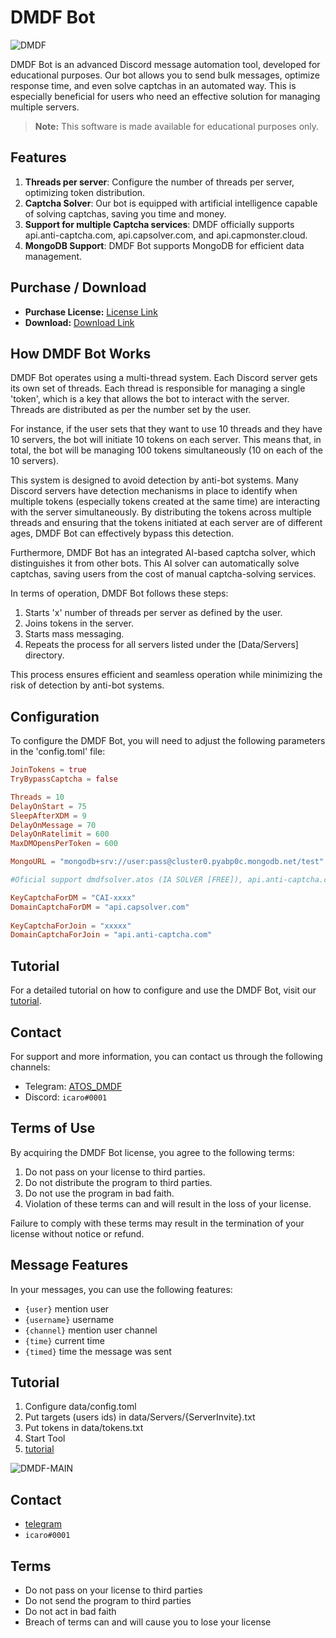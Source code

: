 # DMDF Bot
![DMDF](https://user-images.githubusercontent.com/127346906/224520680-ae2c6ff6-c244-4f48-bc14-98df87d075ca.jpg)

DMDF Bot is an advanced Discord message automation tool, developed for educational purposes. Our bot allows you to send bulk messages, optimize response time, and even solve captchas in an automated way. This is especially beneficial for users who need an effective solution for managing multiple servers.

> **Note:** This software is made available for educational purposes only.

## Features

1. **Threads per server**: Configure the number of threads per server, optimizing token distribution.
2. **Captcha Solver**: Our bot is equipped with artificial intelligence capable of solving captchas, saving you time and money.
3. **Support for multiple Captcha services**: DMDF officially supports api.anti-captcha.com, api.capsolver.com, and api.capmonster.cloud.
4. **MongoDB Support**: DMDF Bot supports MongoDB for efficient data management.

## Purchase / Download
- **Purchase License:** [License Link](https://discordsociety.sellix.io/product/640d2ced7cd1e)
- **Download:** [Download Link](https://t.me/ATOS_DMDF)

## How DMDF Bot Works

DMDF Bot operates using a multi-thread system. Each Discord server gets its own set of threads. Each thread is responsible for managing a single 'token', which is a key that allows the bot to interact with the server. Threads are distributed as per the number set by the user.

For instance, if the user sets that they want to use 10 threads and they have 10 servers, the bot will initiate 10 tokens on each server. This means that, in total, the bot will be managing 100 tokens simultaneously (10 on each of the 10 servers).

This system is designed to avoid detection by anti-bot systems. Many Discord servers have detection mechanisms in place to identify when multiple tokens (especially tokens created at the same time) are interacting with the server simultaneously. By distributing the tokens across multiple threads and ensuring that the tokens initiated at each server are of different ages, DMDF Bot can effectively bypass this detection.

Furthermore, DMDF Bot has an integrated AI-based captcha solver, which distinguishes it from other bots. This AI solver can automatically solve captchas, saving users from the cost of manual captcha-solving services.

In terms of operation, DMDF Bot follows these steps:

1. Starts 'x' number of threads per server as defined by the user.
2. Joins tokens in the server.
3. Starts mass messaging.
4. Repeats the process for all servers listed under the [Data/Servers] directory.

This process ensures efficient and seamless operation while minimizing the risk of detection by anti-bot systems.


## Configuration

To configure the DMDF Bot, you will need to adjust the following parameters in the 'config.toml' file:

```toml
JoinTokens = true
TryBypassCaptcha = false  

Threads = 10    
DelayOnStart = 75  
SleepAfterXDM = 9  
DelayOnMessage = 70  
DelayOnRatelimit = 600  
MaxDMOpensPerToken = 600  

MongoURL = "mongodb+srv://user:pass@cluster0.pyabp0c.mongodb.net/test"  

#Oficial support dmdfsolver.atos (IA SOLVER [FREE]), api.anti-captcha.com, api.capsolver.com, api.capmonster.cloud  

KeyCaptchaForDM = "CAI-xxxx"  
DomainCaptchaForDM = "api.capsolver.com"  
  
KeyCaptchaForJoin = "xxxxx"  
DomainCaptchaForJoin = "api.anti-captcha.com"
```


## Tutorial

For a detailed tutorial on how to configure and use the DMDF Bot, visit our [tutorial](https://t.me/ATOS_DMDF/5).

## Contact

For support and more information, you can contact us through the following channels:

- Telegram: [ATOS_DMDF](https://t.me/ATOS_DMDF)
- Discord: `icaro#0001`

## Terms of Use

By acquiring the DMDF Bot license, you agree to the following terms:

1. Do not pass on your license to third parties.
2. Do not distribute the program to third parties.
3. Do not use the program in bad faith.
4. Violation of these terms can and will result in the loss of your license.

Failure to comply with these terms may result in the termination of your license without notice or refund.

## Message Features

In your messages, you can use the following features:

- `{user}` mention user 
- `{username}` username
- `{channel}` mention user channel
- `{time}` current time 
- `{timed}` time the message was sent

## Tutorial

1. Configure data/config.toml
2. Put targets (users ids) in data/Servers/{ServerInvite}.txt
3. Put tokens in data/tokens.txt
4. Start Tool
5. [tutorial](https://t.me/ATOS_DMDF/5)

![DMDF-MAIN](https://media.discordapp.net/attachments/1083986985196191758/1104237114700341328/photo_2023-05-05_15-51-03.jpg?width=1193&height=555)

## Contact
- [telegram](https://t.me/ATOS_DMDF)
- `icaro#0001`

## Terms

-  Do not pass on your license to third parties
-  Do not send the program to third parties
-  Do not act in bad faith
-  Breach of terms can and will cause you to lose your license
